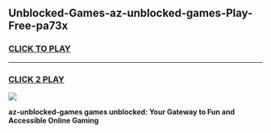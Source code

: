 
## Unblocked-Games-az-unblocked-games-Play-Free-pa73x
<h3>
<a href="https://premium76.site?title=az-unblocked-games&ref=20M">CLICK TO PLAY</a></h3>
<hr>

<h3>
<a href="https://premium76.site?title=az-unblocked-games&ref=20M">CLICK 2 PLAY</a>
  
</h3>

<a href="https://premium76.site?title=az-unblocked-games&ref=19M"><img src="https://clearcache.store/games.png"></a>


**az-unblocked-games games unblocked: Your Gateway to Fun and Accessible Online Gaming**
